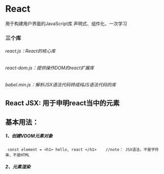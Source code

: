 # React  
用于构建用户界面的JavaScript库
声明式、组件化、一次学习
### 三个库
###### react.js：React的核心库
###### react-dom.js：提供操作DOM的react扩展库
###### babel.min.js：解析JSX语法代码转成纯JS语法代码的库

## React JSX: 用于申明react当中的元素 
## 基本用法：
#####  1、创建VDOM元素对象
     const element = <h1> hello, react </h1>    //note： JSX语法，不是字符串、不是HTML
##### 2、元素渲染
   <div id="example"></div>
   <script type="text/babel">
     const element =<h1> Hello, world!</h1>  //构造虚拟DOM
     ReactDOM.render(
           element,         //将虚拟DOM渲染到真实DOM
           document.getElementById('example')
      );
   </script>
